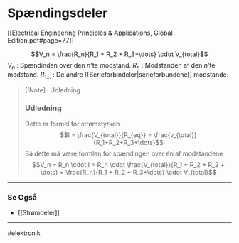 # Spændingsdeler
[[Electrical Engineering Principles & Applications, Global Edition.pdf#page=77]]

$$V_n = \frac{R_n}{R_1 + R_2 + R_3+\dots} \cdot V_{total}$$
$V_n$ : Spændinden over den $n$'te modstand.
$R_n$ : Modstanden af den $n$'te modstand.
$R_{1\dots}$ : De andre [[Serieforbindeler|serieforbundene]] modstande.

>[!Note]- Udledning
>
>### Udledning
>Dette er formel for strømstyrken
>$$I = \frac{V_{total}}{R_{eq}} = \frac{v_{total}}{R_1+R_2+R_3+\dots}$$
>Så dette må være formlen for spændingen over én af modstandene
>$$V_n = R_n \cdot I = R_n \cdot \frac{V_{total}}{R_1 + R_2 + R_2 + \dots} = \frac{R_n}{R_1 + R_2 + R_3+\dots} \cdot V_{total}$$
>

---

### Se Også
- [[Strømdeler]]

---
#elektronik 

